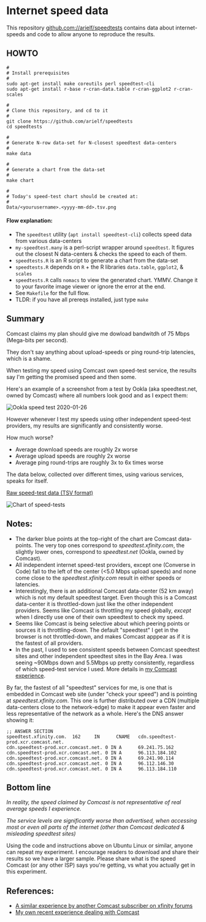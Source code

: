 # Internet speed data

This repository [github.com://arielf/speedtests](https://github.com/arielf/speedtests) contains data about internet-speeds and code to allow anyone to reproduce the results.

## HOWTO

    #
    # Install prerequisites
    #
    sudo apt-get install make coreutils perl speedtest-cli
    sudo apt-get install r-base r-cran-data.table r-cran-ggplot2 r-cran-scales

    #
    # Clone this repository, and cd to it
    #
    git clone https://github.com/arielf/speedtests
    cd speedtests

    #
    # Generate N-row data-set for N-closest speedtest data-centers
    #
    make data

    #
    # Generate a chart from the data-set
    #
    make chart

    #
    # Today's speed-test chart should be created at:
    #
    Data/<yourusername>.<yyyy-mm-dd>.tsv.png

#### Flow explanation:

-  The `speedtest` utility (`apt install speedtest-cli`) collects speed data from various data-centers
- `my-speedtest.many` is a perl-script wrapper around `speedtest`. It figures out the closest N data-centers & checks the speed to each of them.
- `speedtests.R` is an R script to generate a chart from the data-set
- `speedtests.R` depends on `R` + the R libraries `data.table`, `ggplot2`, & `scales`
- `speedtests.R` calls `nomacs` to view the generated chart. YMMV. Change it to your favorite image viewer or ignore the error at the end.
- See `Makefile` for the full flow.
- TLDR: if you have all prereqs installed, just type `make`


## Summary

Comcast claims my plan should give me dowload bandwitdh of 75 Mbps (Mega-bits per second).

They don't say anything about upload-speeds or ping round-trip latencies, which is a shame.

When testing my speed using Comcast own speed-test service, the results say I'm getting the promised speed and then some.

Here's an example of a screenshot from a test by Ookla (aka speedtest.net, owned by Comcast) where all numbers look good and as I expect them:

![Ookla speed test 2020-01-26](Ookla-2020-01-26.png)

However whenever I test my speeds using other independent speed-test providers, my results are significantly and consistently worse.

How much worse?

- Average download speeds are roughly 2x worse
- Average upload speeds are roughly 2x worse
- Average ping round-trips are roughly 3x to 6x times worse

The data below, collected over different times, using various services, speaks for itself.

[Raw speed-test data (TSV format)](speedtests.tsv)

![Chart of speed-tests](speedtests-annotated.png)

## Notes:

- The darker blue points at the top-right of the chart are Comcast data-points. The very top ones correspond to _speedtest.xfinity.com_, the slightly lower ones, correspond to _speedtest.net_ (Ookla, owned by Comcast).
- All independent internet speed-test providers, except one (Converse in Code) fall to the left of the center (<5.0 Mbps upload speeds) and none come close to the _speedtest.xfinity.com_ result in either speeds or latencies.
- Interestingly, there is an additional Comcast data-center (52 km away) which is not my default speedtest target. Even though this is a Comcast data-center it is throttled-down just like the other independent providers. Seems like Comcast is throttling my speed globally, _except_ when I directly use one of their own speedtest to check my speed.
- Seems like Comcast is being selective about which peering points or sources it is throttling-down. The default "speedtest" I get in the browser is not throttled-down, and makes Comcast apppear as if it is the fastest of all providers.
- In the past, I used to see consistent speeds between Comcast speedtest sites and other independent speedtest sites in the Bay Area. I was seeing ~90Mbps down and 5.5Mbps up pretty consistently, regardless of which speed-test service I used. More details in [my Comcast experience](Comcast.md).

By far, the fastest of all "speedtest" services for me, is one that is embedded in Comcast web site (under "check your speed") and is pointing at _speedtest.xfinity.com_. This one is further distributed over a CDN (multiple data-centers close to the network-edge) to make it appear even faster and less representative of the network as a whole. Here's the DNS answer showing it:

    ;; ANSWER SECTION
    speedtest.xfinity.com.  162     IN      CNAME   cdn.speedtest-prod.xcr.comcast.net.
    cdn.speedtest-prod.xcr.comcast.net. 0 IN A      69.241.75.162
    cdn.speedtest-prod.xcr.comcast.net. 0 IN A      96.113.184.102
    cdn.speedtest-prod.xcr.comcast.net. 0 IN A      69.241.90.114
    cdn.speedtest-prod.xcr.comcast.net. 0 IN A      96.112.146.30
    cdn.speedtest-prod.xcr.comcast.net. 0 IN A      96.113.184.110


## Bottom line

_In reality, the speed claimed by Comcast is *not representative of real average speeds* I experience._

_The service levels are *significantly worse* than advertised, when accessing most or even all parts of the internet (other than Comcast dedicated & misleading speedtest sites)_

Using the code and instructions above on Ubuntu Linux or similar, anyone can repeat my experiment. I encourage readers to download and share their results so we have a larger sample. Please share what is the speed Comcast (or any other ISP) says you're getting, vs what you actually get in this experiment.


## References:

- [A similar experience by another Comcast subscriber on xfinity forums](https://forums.xfinity.com/t5/Your-Home-Network/Proof-Comcast-Throttling-Internet-Speeds/td-p/3056103)
- [My own recent experience dealing with Comcast](Comcast.md)

